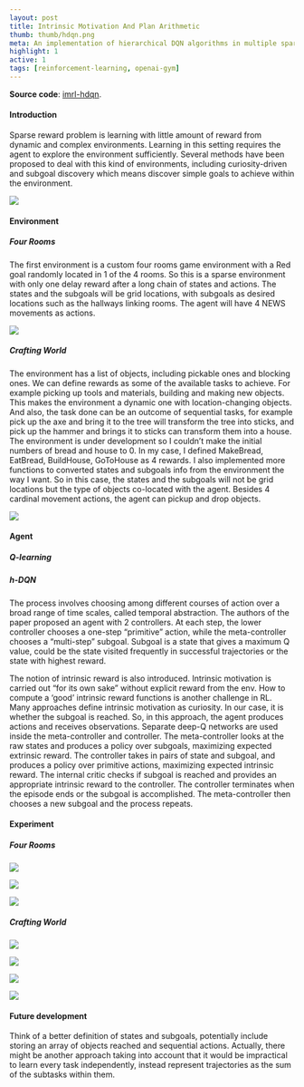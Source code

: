 ```yaml
---
layout: post
title: Intrinsic Motivation And Plan Arithmetic
thumb: thumb/hdqn.png
meta: An implementation of hierarchical DQN algorithms in multiple sparse reward environments. 
highlight: 1
active: 1
tags: [reinforcement-learning, openai-gym]   
---
```


<p><strong>Source code</strong>: <a href="https://github.com/tuengominh/imrl-hdqn">imrl-hdqn</a>.</p>
<h4>Introduction</h4>
<p>Sparse reward problem is learning with little amount of reward from dynamic and complex environments. Learning in this setting requires the agent to explore the environment sufficiently. Several methods have been proposed to deal with this kind of environments, including curiosity-driven and subgoal discovery which means discover simple goals to achieve within the environment.</p>
<img src="{{site.baseurl}}/assets/img/code/hdqn/pipeline.png" class="img-fluid w-100"/>
<p></p>

<h4>Environment</h4>
<h5>Four Rooms</h5>
<p>The first environment is a custom four rooms game environment with a Red goal randomly located in 1 of the 4 rooms. So this is a sparse environment with only one delay reward after a long chain of states and actions. The states and the subgoals will be grid locations, with subgoals as desired locations such as the hallways linking rooms. The agent will have 4 NEWS movements as actions.</p>
<img src="{{site.baseurl}}/assets/img/code/hdqn/four-rooms.gif" class="img-fluid w-100"/>
<p></p>

<h5>Crafting World</h5>
<p>The environment has a list of objects, including pickable ones and blocking ones. We can define rewards as some of the available tasks to achieve. For example picking up tools and materials, building and making new objects. This makes the environment a dynamic one with location-changing objects. And also, the task done can be an outcome of sequential tasks, for example pick up the axe and bring it to the tree will transform the tree into sticks, and pick up the hammer and brings it to sticks can transform them into a house. The environment is under development so I couldn’t make the initial numbers of bread and house to 0. In my case, I defined MakeBread, EatBread, BuildHouse, GoToHouse as 4 rewards. I also implemented more functions to converted states and subgoals info from the environment the way I want. So in this case, the states and the subgoals will not be grid locations but the type of objects co-located with the agent. Besides 4 cardinal movement actions, the agent can pickup and drop objects.</p>
<img src="{{site.baseurl}}/assets/img/code/hdqn/crafting-world.gif" class="img-fluid w-100"/>
<p></p>

<h4>Agent</h4>
<h5>Q-learning</h5>
<p></p>
<h5>h-DQN</h5>
<p>The process involves choosing among different courses of action over a broad range of time scales, called temporal abstraction. The authors of the paper proposed an agent with 2 controllers. At each step, the lower controller chooses a one-step “primitive” action, while the meta-controller chooses a “multi-step” subgoal. Subgoal is a state that gives a maximum Q value, could be the state visited frequently in successful trajectories or the state with highest reward.</p>

<p>The notion of intrinsic reward is also introduced.  Intrinsic motivation is carried out “for its own sake” without explicit reward from the env. How to compute a ‘good’ intrinsic reward functions is another challenge in RL. Many approaches define intrinsic motivation as curiosity. In our case, it is whether the subgoal is reached. So, in this approach, the agent produces actions and receives observations. Separate deep-Q networks are used inside the meta-controller and controller. The meta-controller looks at the raw states and produces a policy over subgoals, maximizing expected extrinsic reward. The controller takes in pairs of state and subgoal, and produces a policy over primitive actions, maximizing expected intrinsic reward. The internal critic checks if subgoal is reached and provides an appropriate intrinsic reward to the controller. The controller terminates when the episode ends or the subgoal is accomplished. The meta-controller then chooses a new subgoal and the process repeats.</p>

<h4>Experiment</h4>
<h5>Four Rooms</h5>
<img src="{{site.baseurl}}/assets/img/code/hdqn/ex-1.png" class="img-fluid w-100"/>
<p></p>
<img src="{{site.baseurl}}/assets/img/code/hdqn/in-1.png" class="img-fluid w-100"/>
<p></p>
<img src="{{site.baseurl}}/assets/img/code/hdqn/state-1.png" class="img-fluid w-100"/>
<p></p>

<h5>Crafting World</h5>
<img src="{{site.baseurl}}/assets/img/code/hdqn/ex-2.png" class="img-fluid w-100"/>
<p></p>
<img src="{{site.baseurl}}/assets/img/code/hdqn/in-2.png" class="img-fluid w-100"/>
<p></p>
<img src="{{site.baseurl}}/assets/img/code/hdqn/state-2.png" class="img-fluid w-100"/>
<p></p>
<img src="{{site.baseurl}}/assets/img/code/hdqn/task-2.png" class="img-fluid w-100"/>
<p></p>

<h4>Future development</h4>
<p>Think of a better definition of states and subgoals, potentially include storing an array of objects reached and sequential actions. Actually, there might be another approach taking into account  that it would be impractical to learn every task independently, instead represent trajectories as the sum of the subtasks within them.</p>
